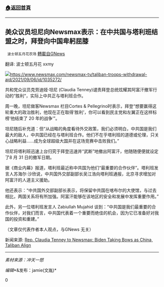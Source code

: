 ###  [:house:返回首頁](https://github.com/ourhimalayas/txt)
---


## 美众议员坦尼向Newsmax表示：在中共国与塔利班结盟之时，拜登向中国卑躬屈膝
` 波士顿五月花农场` [轉載自GNews](https://gnews.org/zh-hans/1524873/)

翻译: 波士顿五月花 xxmy

![](https://assets.gnews.org/wp-content/uploads/2021/09/众议员坦尼向Newsmax表示：在中共国与塔利班结盟之时，拜登向中国卑躬屈膝.jpg)https://www.newsmax.com/newsmax-tv/taliban-troops-withdrawal-aid/2021/09/06/id/1035272/

共和党众议员克劳迪娅·坦尼 (Claudia Tenney)谴责拜登总统炫耀其阿富汗撤军行动的“胜利“，实际上中共正与塔利班合作。

周一晚，坦尼做客Newsmax 栏目Cortes & Pellegrino时表示，拜登“想要赢得这轮重大的政治胜利，他现在正在取得‘胜利’，你可以看到民主党和左翼正在这样标榜‘他结束了 20 年的战争’”。

坦尼随后补充道：但“从战略的角度看待外交政策，我们必须明白，中共国是我们最大的敌人，中共国已经在与塔利班合作。他们不在乎塔利班的道德或伦理，只关心战略利益……成为全球超级大国并在这场竞赛中击败我们。”

坦尼将塔利班迅速上台归究于拜登迅速并“武断”地撤出阿富汗，他随随便便就设定了8 月 31 日的撤军日期。

据《商业内幕》报道，塔利班最近称中共国为他们“最重要的合作伙伴”。塔利班发言人苏海尔·沙欣说，中共国外交部副部长吴江浩向塔利班通报，北京寻求增加对阿富汗的人道主义援助。

他还表示：“中共国外交部副部长表示，将保留中共国在喀布尔的大使馆，与过去相比，两国关系将有所加强。阿富汗能够在该地区的安全和发展中发挥重要作用。”

此外，另一位塔利班发言人 Zabiullah Mujahid 谈到：“中共国是我们最重要的合作伙伴，对我们而言，中共国代表着一个重要而绝佳的机会，因为它已准备好对我国的投资和重建。”

（文章仅代表作者本人观点，与GNews 无关）

新闻来源: [Rep. Claudia Tenney to Newsmax: Biden Taking Bows as China, Taliban Align](https://www.newsmax.com/newsmax-tv/taliban-troops-withdrawal-aid/2021/09/06/id/1035272/)

* * *

*素材来源：冲天一怒*

*编辑**&发布：jamie(文胤)*

0

